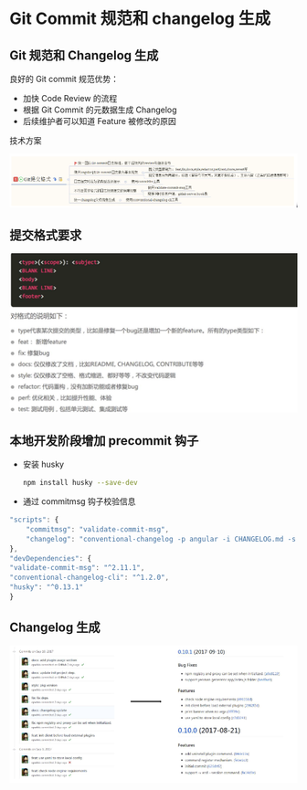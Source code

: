 # Git Commit 规范和 changelog 生成

## Git 规范和 Changelog 生成

良好的 Git commit 规范优势：

- 加快 Code Review 的流程
- 根据 Git Commit 的元数据生成 Changelog
- 后续维护者可以知道 Feature 被修改的原因

技术方案

![git_151849.png](../img/git_151849.png)

## 提交格式要求

![git_212123.png](../img/git_212123.png)

## 本地开发阶段增加 precommit 钩子

- 安装 husky
    ```bash
    npm install husky --save-dev
    ```
- 通过 commitmsg 钩子校验信息

```js
"scripts": {
    "commitmsg": "validate-commit-msg",
    "changelog": "conventional-changelog -p angular -i CHANGELOG.md -s -r 0"
},
"devDependencies": {
"validate-commit-msg": "^2.11.1",
"conventional-changelog-cli": "^1.2.0",
"husky": "^0.13.1"
}
```

## Changelog 生成

![Changelog_152529.png](../img/Changelog_152529.png)
